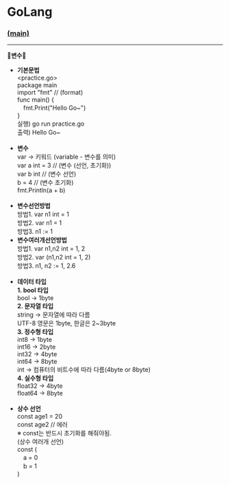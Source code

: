 # GoLang
### [(main)](/readme.md) 
* * *
:large_blue_diamond:**변수**:large_blue_diamond:<br>
- **기본문법**<br>
<practice.go><br>
package main<br>
import "fmt" // (format)<br>
func main() {<br>
　fmt.Print("Hello Go~")<br>
}<br>
실행) go run practice.go<br>
출력) Hello Go~<br><br>
- **변수**<br>
var -> 키워드 (variable - 변수를 의미)<br>
var a int = 3 // (변수 (선언, 초기화))<br>
var b int // (변수 선언)<br>
b = 4 // (변수 초기화)<br>
fmt.Println(a + b)<br><br>
- **변수선언방법**<br>
방법1. var n1 int = 1<br>
방법2. var n1 = 1<br>
방법3. n1 := 1<br>
- **변수여러개선언방법**<br>
방법1. var n1,n2 int = 1, 2<br>
방법2. var (n1,n2 int = 1, 2)<br>
방법3. n1, n2 := 1, 2.6<br><br>
- **데이터 타입**<br>
**1. bool 타입**<br>
bool -> 1byte<br>
**2. 문자열 타입**<br>
string -> 문자열에 따라 다름<br>
UTF-8 영문은 1byte, 한글은 2~3byte<br>
**3. 정수형 타입**<br>
int8 -> 1byte<br>
int16 -> 2byte<br>
int32 -> 4byte<br>
int64 -> 8byte<br>
int -> 컴퓨터의 비트수에 따라 다름(4byte or 8byte)<br>
**4. 실수형 타입**<br>
float32 -> 4byte<br>
float64 -> 8byte<br><br>
- **상수 선언**<br>
const age1 = 20<br>
const age2 // 에러<br>
※ const는 반드시 초기화를 해줘야됨.<br>
(상수 여러개 선언)<br>
const (<br>
　a = 0<br>
　b = 1<br>
)<br><br>
